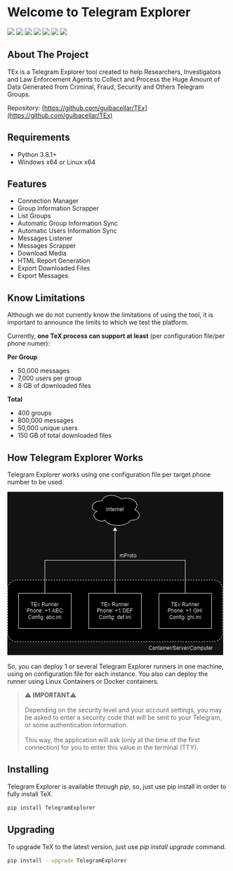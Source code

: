 # Welcome to Telegram Explorer

[![](https://img.shields.io/github/last-commit/guibacellar/TEx)](https://github.com/guibacellar/TEx/tree/main)
[![](https://img.shields.io/github/languages/code-size/guibacellar/TEx)](https://github.com/guibacellar/TEx/tree/main)
[![](https://img.shields.io/badge/Python-3.8+-green.svg)](https://www.python.org/downloads/) 
[![](https://github.com/guibacellar/TEx/actions/workflows/cy.yml/badge.svg?branch=main)](https://github.com/guibacellar/TEx/actions/workflows/cy.yml)
[![](https://telegramexplorer.readthedocs.io/en/latest/?badge=latest)](https://telegramexplorer.readthedocs.io/en/latest/)
[![](https://img.shields.io/badge/maintainer-Th3%200bservator-blue)](https://theobservator.net/)
![](https://img.shields.io/github/v/release/guibacellar/TeX)

<!-- ABOUT THE PROJECT -->
## About The Project

TEx is a Telegram Explorer tool created to help Researchers, Investigators and Law Enforcement Agents to Collect and Process the Huge Amount of Data Generated from Criminal, Fraud, Security and Others Telegram Groups.

Repository: [https://github.com/guibacellar/TEx](https://github.com/guibacellar/TEx)

<!-- REQUIREMENTS -->
## Requirements
- Python 3.8.1+
- Windows x64 or Linux x64

<!-- FEATURES -->
## Features
- Connection Manager
- Group Information Scrapper
- List Groups
- Automatic Group Information Sync
- Automatic Users Information Sync
- Messages Listener
- Messages Scrapper
- Download Media
- HTML Report Generation
- Export Downloaded Files
- Export Messages

<!-- LIMITATIONS -->
## Know Limitations

Although we do not currently know the limitations of using the tool, it is important to announce the limits to which we test the platform.

Currently, **one TeX process can support at least** (per configuration file/per phone numer):

**Per Group**

- 50,000 messages
- 7,000 users per group
- 8 GB of downloaded files

**Total**

- 400 groups
- 800,000 messages
- 50,000 unique users
- 150 GB of total downloaded files

<!-- HOW WORKS -->
## How Telegram Explorer Works
Telegram Explorer works using one configuration file per target phone number to be used. 

![how_text_works.png](media/how_text_works.png)

So, you can deploy 1 or several Telegram Explorer runners in one machine, using on configuration file for each instance. You also can deploy the runner using Linux Containers or Docker containers.

> ⚠️ **IMPORTANT**⚠️ </br></br> Depending on the security level and your account settings, you may be asked to enter a security code that will be sent to your Telegram, or some authentication information. </br></br>This way, the application will ask (only at the time of the first connection) for you to enter this value in the terminal (TTY).

<!-- INSTALLING -->
## Installing
Telegram Explorer is available through *pip*, so, just use pip install in order to fully install TeX.

```bash
pip install TelegramExplorer
```

<!-- Upgrading -->
## Upgrading
To upgrade TeX to the latest version, just use *pip install upgrade* command.

```bash
pip install --upgrade TelegramExplorer
```
